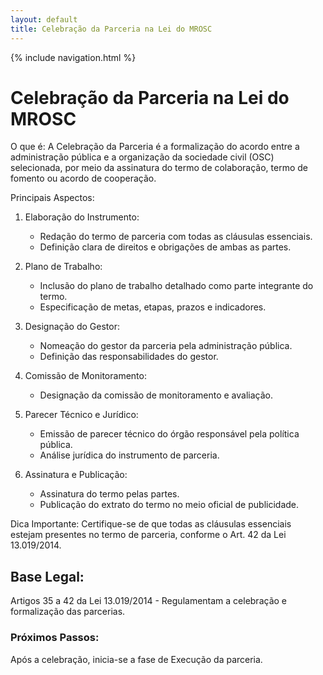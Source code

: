 ```yaml
---
layout: default
title: Celebração da Parceria na Lei do MROSC
---
```


{% include navigation.html %}

<script>
document.documentElement.lang = 'pt-BR';
</script>

# Celebração da Parceria na Lei do MROSC

O que é:
A Celebração da Parceria é a formalização do acordo entre a administração pública e a organização da sociedade civil (OSC) selecionada, por meio da assinatura do termo de colaboração, termo de fomento ou acordo de cooperação.

Principais Aspectos:

1. Elaboração do Instrumento:
   - Redação do termo de parceria com todas as cláusulas essenciais.
   - Definição clara de direitos e obrigações de ambas as partes.

2. Plano de Trabalho:
   - Inclusão do plano de trabalho detalhado como parte integrante do termo.
   - Especificação de metas, etapas, prazos e indicadores.

3. Designação do Gestor:
   - Nomeação do gestor da parceria pela administração pública.
   - Definição das responsabilidades do gestor.

4. Comissão de Monitoramento:
   - Designação da comissão de monitoramento e avaliação.

5. Parecer Técnico e Jurídico:
   - Emissão de parecer técnico do órgão responsável pela política pública.
   - Análise jurídica do instrumento de parceria.

6. Assinatura e Publicação:
   - Assinatura do termo pelas partes.
   - Publicação do extrato do termo no meio oficial de publicidade.

Dica Importante:
Certifique-se de que todas as cláusulas essenciais estejam presentes no termo de parceria, conforme o Art. 42 da Lei 13.019/2014.

## Base Legal:
Artigos 35 a 42 da Lei 13.019/2014 - Regulamentam a celebração e formalização das parcerias.

### Próximos Passos:
Após a celebração, inicia-se a fase de Execução da parceria.
